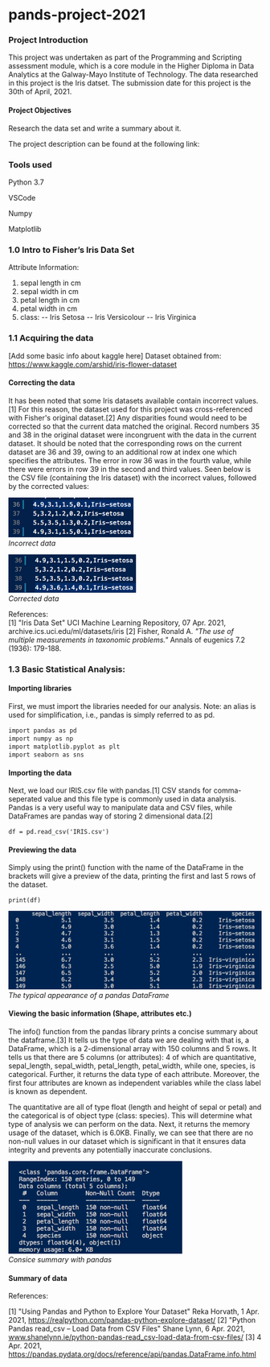 # pands-project-2021

### Project Introduction

This project was undertaken as part of the Programming and Scripting assessment module, which is a core module in the Higher Diploma in Data Analytics at the Galway-Mayo Institute of Technology. The data researched in this project is the Iris datset. The submission date for this project is the 30th of April, 2021.

#### Project Objectives

Research the data set and write a summary about it.

The project description can be found at the following link:

### Tools used

Python 3.7

VSCode

Numpy

Matplotlib

### 1.0 Intro to Fisher’s Iris Data Set

Attribute Information:

1. sepal length in cm
2. sepal width in cm
3. petal length in cm
4. petal width in cm
5. class:
-- Iris Setosa
-- Iris Versicolour
-- Iris Virginica

### 1.1 Acquiring the data

[Add some basic info about kaggle here]
Dataset obtained from: https://www.kaggle.com/arshid/iris-flower-dataset

#### Correcting the data

It has been noted that some Iris datasets available contain incorrect values.[1] For this reason, the dataset used for this project was cross-referenced with Fisher's original dataset.[2] Any disparities found would need to be corrected so that the current data matched the original. Record numbers 35 and 38 in the original dataset were incongruent with the data in the current dataset. It should be noted that the corresponding rows on the current dataset are 36 and 39, owing to an additional row at index one which specifies the attributes. The error in row 36 was in the fourth value, while there were errors in row 39 in the second and third values. Seen below is the CSV file (containing the Iris dataset) with the incorrect values, followed by the corrected values:

![Preview data set](screenshots/incorrect_values.png "Incorrect data")</br>
*Incorrect data*

![Preview data set](screenshots/corrected_values.png "Correct data")</br>
*Corrected data*

References: </br>
[1] "Iris Data Set" UCI Machine Learning Repository, 07 Apr. 2021, archive.ics.uci.edu/ml/datasets/iris
[2] Fisher, Ronald A. *"The use of multiple measurements in taxonomic problems."* Annals of eugenics 7.2 (1936): 179-188.
### 1.3 Basic Statistical Analysis:

#### Importing libraries

First, we must import the libraries needed for our analysis. Note: an alias is used for simplification, i.e., pandas is simply referred to as pd. 
```
import pandas as pd
import numpy as np
import matplotlib.pyplot as plt
import seaborn as sns
```
#### Importing the data

Next, we load our IRIS.csv file with pandas.[1] CSV stands for comma-seperated value and this file type is commonly used in data analysis. Pandas is a very useful way to manipulate data and CSV files, while DataFrames are pandas way of storing 2 dimensional data.[2]
```
df = pd.read_csv('IRIS.csv')
```
#### Previewing the data

Simply using the print() function with the name of the DataFrame in the brackets will give a preview of the data, printing the first and last 5 rows of the dataset.
```
print(df)
```
![Preview data set](screenshots/figure1.png "Preview")</br>
*The typical appearance of a pandas DataFrame*
#### Viewing the basic information (Shape, attributes etc.)

The info() function from the pandas library prints a concise summary about the dataframe.[3] It tells us the type of data we are dealing with that is, a DataFrame, which is a 2-dimensional array with 150 columns and 5 rows. It tells us that there are 5 columns (or attributes): 4 of which are quantitative, sepal_length, sepal_width, petal_length, petal_width, while one, species, is categorical. Further, it returns the data type of each attribute. Moreover, the first four attributes are known as independent variables while the class label is known as dependent. 

The quantitative are all of type float (length and height of sepal or petal) and the categorical is of object type (class: species). This will determine what type of analysis we can perform on the data. Next, it returns the memory usage of the dataset, which is 6.0KB. Finally, we can see that there are no non-null values in our dataset which is significant in that it ensures data integrity and prevents any potentially inaccurate conclusions.

![Screenshot of consice summary output](screenshots/figure2.png "Concise summary")</br>
*Consice summary with pandas*

#### Summary of data

References: 

[1] "Using Pandas and Python to Explore Your Dataset" Reka Horvath, 1 Apr. 2021, https://realpython.com/pandas-python-explore-dataset/
[2] "Python Pandas read_csv – Load Data from CSV Files" Shane Lynn, 6 Apr. 2021, www.shanelynn.ie/python-pandas-read_csv-load-data-from-csv-files/
[3] 4 Apr. 2021, https://pandas.pydata.org/docs/reference/api/pandas.DataFrame.info.html